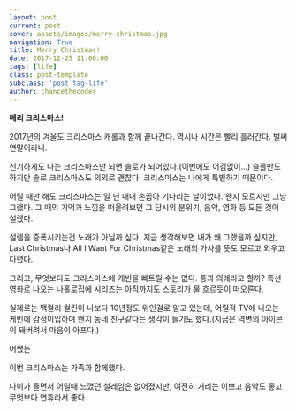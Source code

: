 ```yaml
---
layout: post
current: post
cover: assets/images/merry-christmas.jpg
navigation: True
title: Merry Christmas!
date: 2017-12-25 11:00:00
tags: [life]
class: post-template
subclass: 'post tag-life'
author: chancethecoder
---
```


**메리 크리스마스!**

2017년의 겨울도 크리스마스 캐롤과 함께 끝나간다. 역시나 시간은 빨리 흘러간다. 벌써 연말이라니.

신기하게도 나는 크리스마스만 되면 솔로가 되어있다.(이번에도 어김없이...) 슬플만도 하지만 솔로 크리스마스도 의외로 괜찮다. 크리스마스는 나에게 특별하기 때문이다.

어릴 때만 해도 크리스마스는 일 년 내내 손꼽아 기다리는 날이었다. 왠지 모르지만 그냥 그랬다. 그 때의 기억과 느낌을 떠올려보면 그 당시의 분위기, 음악, 영화 등 모든 것이 설렜다.

설렘을 증폭시키는건 노래가 아닐까 싶다. 지금 생각해보면 내가 왜 그랬을까 싶지만, Last Christmas나 All I Want For Christmas같은 노래의 가사를 뜻도 모르고 외우고 다녔다.

그리고, 무엇보다도 크리스마스에 케빈을 빠트릴 수는 없다. 통과 의례라고 할까? 특선 영화로 나오는 나홀로집에 시리즈는 아직까지도 스토리가 물 흐르듯이 떠오른다.

실제로는 맥컬리 컬킨이 나보다 10년정도 위인걸로 알고 있는데, 어릴적 TV에 나오는 케빈에 감정이입하며 왠지 동네 친구같다는 생각이 들기도 했다.(지금은 역변의 아이콘이 돼버려서 마음이 아프다.)

어쨌든

이번 크리스마스는 가족과 함께했다.

나이가 들면서 어릴때 느꼈던 설레임은 없어졌지만, 여전히 거리는 이쁘고 음악도 좋고 무엇보다 연휴라서 좋다.